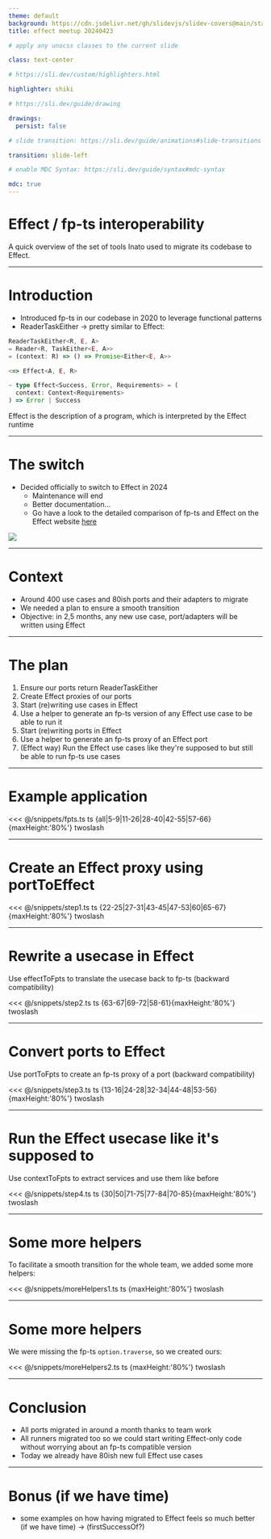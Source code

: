 ```yaml
---
theme: default
background: https://cdn.jsdelivr.net/gh/slidevjs/slidev-covers@main/static/aQcE3gDSSTY.webp
title: effect meetup 20240423

# apply any unocss classes to the current slide

class: text-center

# https://sli.dev/custom/highlighters.html

highlighter: shiki

# https://sli.dev/guide/drawing

drawings:
  persist: false

# slide transition: https://sli.dev/guide/animations#slide-transitions

transition: slide-left

# enable MDC Syntax: https://sli.dev/guide/syntax#mdc-syntax

mdc: true
---
```


# Effect / fp-ts interoperability

A quick overview of the set of tools Inato used to migrate its codebase to Effect.

<!--
The last comment block of each slide will be treated as slide notes. It will be visible and editable in Presenter Mode along with the slide. [Read more in the docs](https://sli.dev/guide/syntax.html#notes)
-->
---

# Introduction

- Introduced fp-ts in our codebase in 2020 to leverage functional patterns
- ReaderTaskEither -> pretty similar to Effect:

```ts
ReaderTaskEither<R, E, A>
= Reader<R, TaskEither<E, A>>
= (context: R) => () => Promise<Either<E, A>>

<=> Effect<A, E, R>

~ type Effect<Success, Error, Requirements> = (
  context: Context<Requirements>
) => Error | Success
```

Effect is the description of a program, which is interpreted by the Effect runtime

<!-- Whereas RTE is already the program, you can only invoke it, 
whereas with Effect you can do sthg else. -->

---

# The switch

- Decided officially to switch to Effect in 2024
  - Maintenance will end
  - Better documentation... 
  <!-- (put screenshot of DR?) https://www.notion.so/inato/Simpler-functional-programming-using-Effect-9051e313563f496abc06b4c235016f91 -->
  - Go have a look to the detailed comparison of fp-ts and Effect on the Effect website [here](https://effect.website/docs/other/fp-ts#comparison-table)

<img src="/fptsEffectComparison.png" class="h-100 rounded shadow" />

---

# Context

- Around 400 use cases and 80ish ports and their adapters to migrate
- We needed a plan to ensure a smooth transition
- Objective: in 2,5 months, any new use case, port/adapters will be written using Effect

---

# The plan

1. Ensure our ports return ReaderTaskEither
2. Create Effect proxies of our ports
3. Start (re)writing use cases in Effect
4. Use a helper to generate an fp-ts version of any Effect use case to be able to run it
5. Start (re)writing ports in Effect
6. Use a helper to generate an fp-ts proxy of an Effect port
7. (Effect way) Run the Effect use cases like they're supposed to but still be able to run fp-ts use cases

---


# Example application

<<< @/snippets/fpts.ts ts {all|5-9|11-26|28-40|42-55|57-66}{maxHeight:'80%'} twoslash

---

# Create an Effect proxy using portToEffect

<<< @/snippets/step1.ts ts {22-25|27-31|43-45|47-53|60|65-67}{maxHeight:'80%'} twoslash

---

# Rewrite a usecase in Effect
Use effectToFpts to translate the usecase back to fp-ts (backward compatibility)

<<< @/snippets/step2.ts ts {63-67|69-72|58-61}{maxHeight:'80%'} twoslash

---

# Convert ports to Effect
Use portToFpts to create an fp-ts proxy of a port (backward compatibility)

<<< @/snippets/step3.ts ts {13-16|24-28|32-34|44-48|53-56}{maxHeight:'80%'} twoslash

---

# Run the Effect usecase like it's supposed to
Use contextToFpts to extract services and use them like before

<<< @/snippets/step4.ts ts {30|50|71-75|77-84|70-85}{maxHeight:'80%'} twoslash

---

# Some more helpers

To facilitate a smooth transition for the whole team, we added some more helpers:

<<< @/snippets/moreHelpers1.ts ts {maxHeight:'80%'} twoslash

---

# Some more helpers

We were missing the fp-ts `option.traverse`, so we created ours:

<<< @/snippets/moreHelpers2.ts ts {maxHeight:'80%'} twoslash

---

# Conclusion

- All ports migrated in around a month thanks to team work
- All runners migrated too so we could start writing Effect-only code without worrying about an fp-ts compatible version
- Today we already have 80ish new full Effect use cases

---

# Bonus (if we have time)
+ some examples on how having migrated to Effect feels so much better (if we have time)
	 -> (firstSuccessOf?)
